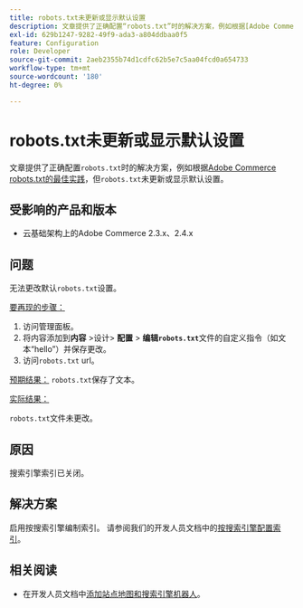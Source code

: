```yaml
---
title: robots.txt未更新或显示默认设置
description: 文章提供了正确配置“robots.txt”时的解决方案，例如根据[Adobe Commerce robots.txt的最佳实践](https://support.magento.com/hc/en-us/articles/360048754931)，但“robots.txt”未更新或显示默认设置。
exl-id: 629b1247-9282-49f9-ada3-a804ddbaa0f5
feature: Configuration
role: Developer
source-git-commit: 2aeb2355b74d1cdfc62b5e7c5aa04fcd0a654733
workflow-type: tm+mt
source-wordcount: '180'
ht-degree: 0%

---
```


# robots.txt未更新或显示默认设置

文章提供了正确配置`robots.txt`时的解决方案，例如根据[Adobe Commerce robots.txt的最佳实践](https://support.magento.com/hc/en-us/articles/360048754931)，但`robots.txt`未更新或显示默认设置。

## 受影响的产品和版本

* 云基础架构上的Adobe Commerce 2.3.x、2.4.x

## 问题

无法更改默认`robots.txt`设置。

<u>要再现的步骤：</u>

1. 访问管理面板。
1. 将内容添加到&#x200B;**内容** >设计> **配置** > **编辑`robots.txt`**&#x200B;文件的自定义指令（如文本“hello”）并保存更改。
1. 访问`robots.txt` url。

<u>预期结果：</u>
`robots.txt`保存了文本。

<u>实际结果：</u>

`robots.txt`文件未更改。

## 原因

搜索引擎索引已关闭。

## 解决方案

启用按搜索引擎编制索引。 请参阅我们的开发人员文档中的[按搜索引擎配置索引](https://experienceleague.adobe.com/en/docs/commerce-cloud-service/user-guide/configure-store/robots-sitemap#configure-indexing-by-search-engine)。

## 相关阅读

* 在开发人员文档中[添加站点地图和搜索引擎机器人](https://experienceleague.adobe.com/en/docs/commerce-cloud-service/user-guide/configure-store/robots-sitemap)。
